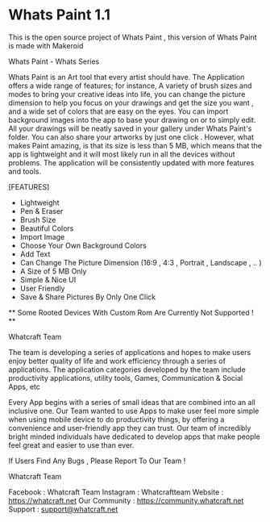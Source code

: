 # Whats Paint 1.1
This is the open source project of Whats Paint , this version of Whats Paint is made with Makeroid

Whats Paint - Whats Series

Whats Paint is an Art tool that every artist should have. The Application offers a wide range of features; for instance, A variety of brush sizes and modes to bring your creative ideas into life, you can change the picture dimension to help you focus on your drawings and get the size you want , and a wide set of colors that are easy on the eyes. You can import background images into the app to base your drawing on or to simply edit. All your drawings will be neatly saved in your gallery under Whats Paint's folder. You can also share your artworks by just one click . However, what makes Paint amazing, is that its size is less than 5 MB, which means that the app is lightweight and it will most likely run in all the devices without problems. The application will be consistently updated with more features and tools. 

[FEATURES] 

- Lightweight
- Pen & Eraser
- Brush Size
- Beautiful Colors
- Import Image 
- Choose Your Own Background Colors
- Add Text
- Can Change The Picture Dimension (16:9 , 4:3 , Portrait , Landscape , .. )
- A Size of 5 MB Only
- Simple & Nice UI
- User Friendly
- Save & Share Pictures By Only One Click

** Some Rooted Devices With Custom Rom Are Currently Not Supported ! **

Whatcraft Team

The team is developing a series of applications and hopes to make users enjoy better quality of life and work efficiency through a series of applications. The application categories developed by the team include productivity applications, utility tools, Games, Communication & Social Apps, etc

Every App begins with a series of small ideas that are combined into an all inclusive one. Our Team wanted to use Apps to make user feel more simple when using mobile device to do productivity things, by offering a convenience and user-friendly app they can trust. Our team of incredibly bright minded individuals have dedicated to develop apps that make people feel great and easier to use than ever.


If Users Find Any Bugs , Please Report To Our Team !

Whatcraft Team

Facebook : Whatcraft Team
Instagram : Whatcraftteam
Website : https://whatcraft.net
Our Community : https://community.whatcraft.net
Support : support@whatcraft.net
